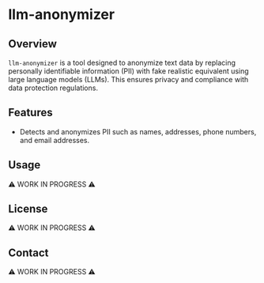 # llm-anonymizer
## Overview

`llm-anonymizer` is a tool designed to anonymize text data by replacing personally identifiable information (PII) with fake realistic equivalent using large language models (LLMs). This ensures privacy and compliance with data protection regulations.

## Features

- Detects and anonymizes PII such as names, addresses, phone numbers, and email addresses.


## Usage
⚠️ WORK IN PROGRESS ⚠️

## License

⚠️ WORK IN PROGRESS ⚠️

## Contact

⚠️ WORK IN PROGRESS ⚠️

